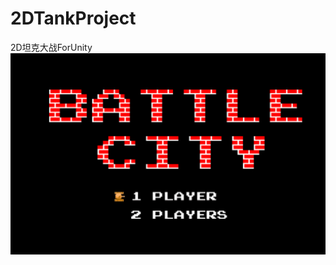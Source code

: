 # 2DTankProject
2D坦克大战ForUnity
![avatar](https://github.com/upbins/2DTankProject/raw/master/2DTankProject/Images/gif.gif)
